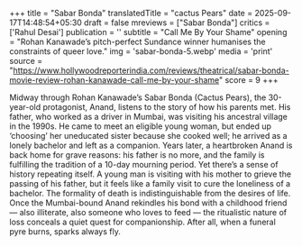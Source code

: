 +++
title = "Sabar Bonda"
translatedTitle = "cactus Pears"
date = 2025-09-17T14:48:54+05:30
draft = false
mreviews = ["Sabar Bonda"]
critics = ['Rahul Desai']
publication = ''
subtitle = "Call Me By Your Shame"
opening = "Rohan Kanawade’s pitch-perfect Sundance winner humanises the constraints of queer love."
img = 'sabar-bonda-5.webp'
media = 'print'
source = "https://www.hollywoodreporterindia.com/reviews/theatrical/sabar-bonda-movie-review-rohan-kanawade-call-me-by-your-shame"
score = 9
+++

Midway through Rohan Kanawade’s Sabar Bonda (Cactus Pears), the 30-year-old protagonist, Anand, listens to the story of how his parents met. His father, who worked as a driver in Mumbai, was visiting his ancestral village in the 1990s. He came to meet an eligible young woman, but ended up ‘choosing’ her uneducated sister because she cooked well; he arrived as a lonely bachelor and left as a companion. Years later, a heartbroken Anand is back home for grave reasons: his father is no more, and the family is fulfilling the tradition of a 10-day mourning period. Yet there’s a sense of history repeating itself. A young man is visiting with his mother to grieve the passing of his father, but it feels like a family visit to cure the loneliness of a bachelor. The formality of death is indistinguishable from the desires of life. Once the Mumbai-bound Anand rekindles his bond with a childhood friend — also illiterate, also someone who loves to feed — the ritualistic nature of loss conceals a quiet quest for companionship. After all, when a funeral pyre burns, sparks always fly.
